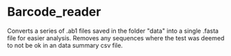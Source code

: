 # Barcode_reader
Converts a series of .ab1 files saved in the folder "data" into a single .fasta file for easier analysis. 
Removes any sequences where the test was deemed to not be ok in an data summary csv file.
